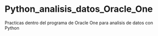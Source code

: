 # Python_analisis_datos_Oracle_One
 Practicas dentro del programa de Oracle One para analisis de datos con Python
